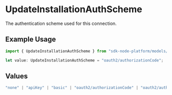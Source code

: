 # UpdateInstallationAuthScheme

The authentication scheme used for this connection.

## Example Usage

```typescript
import { UpdateInstallationAuthScheme } from "sdk-node-platform/models/operations";

let value: UpdateInstallationAuthScheme = "oauth2/authorizationCode";
```

## Values

```typescript
"none" | "apiKey" | "basic" | "oauth2/authorizationCode" | "oauth2/authorizationCodePKCE" | "oauth2/clientCredentials" | "oauth2/password"
```